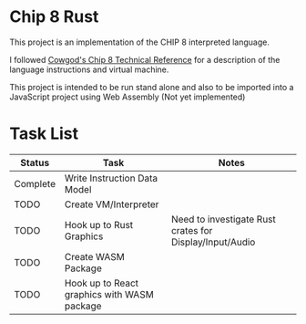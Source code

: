 # Chip 8 Rust

This project is an implementation of the CHIP 8 interpreted language.

I followed [Cowgod's Chip 8 Technical Reference](http://devernay.free.fr/hacks/chip8/C8TECH10.HTM) for a description of the language instructions and virtual machine.

This project is intended to be run stand alone and also to be imported into a JavaScript project using Web Assembly (Not yet implemented)

# Task List

| Status   | Task                                        | Notes                                                   |
|----------|---------------------------------------------|---------------------------------------------------------|
| Complete | Write Instruction Data Model                |                                                         |
| TODO     | Create VM/Interpreter                       |                                                         |
| TODO     | Hook up to Rust Graphics                    | Need to investigate Rust crates for Display/Input/Audio |
| TODO     | Create WASM Package                         |                                                         |
| TODO     | Hook up to React graphics with WASM package |                                                         |
